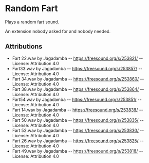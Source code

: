 # Random Fart

Plays a random fart sound.

An extension nobody asked for and nobody needed.

## Attributions

- Fart 22.wav by Jagadamba -- https://freesound.org/s/253821/ -- License: Attribution 4.0
- Fart33.wav by Jagadamba -- https://freesound.org/s/253857/ -- License: Attribution 4.0
- Fart 34.wav by Jagadamba -- https://freesound.org/s/253860/ -- License: Attribution 4.0
- Fart 38.wav by Jagadamba -- https://freesound.org/s/253864/ -- License: Attribution 4.0
- Fart54.wav by Jagadamba -- https://freesound.org/s/253851/ -- License: Attribution 4.0
- Fart 14.wav by Jagadamba -- https://freesound.org/s/253838/ -- License: Attribution 4.0
- Fart 50.wav by Jagadamba -- https://freesound.org/s/253835/ -- License: Attribution 4.0
- Fart 52.wav by Jagadamba -- https://freesound.org/s/253830/ -- License: Attribution 4.0
- Fart 26.wav by Jagadamba -- https://freesound.org/s/253825/ -- License: Attribution 4.0
- Fart 49.wav by Jagadamba -- https://freesound.org/s/253818/ -- License: Attribution 4.0
